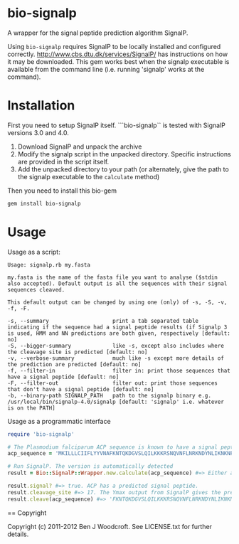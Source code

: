 # bio-signalp

A wrapper for the signal peptide prediction algorithm SignalP.

Using ```bio-signalp``` requires SignalP to be locally installed and configured correctly. http://www.cbs.dtu.dk/services/SignalP/ has instructions on how it may be downloaded. This gem works best when the signalp executable is available from the command line (i.e. running 'signalp' works at the command).

# Installation

First you need to setup SignalP itself. ```bio-signalp`` is tested with SignalP versions 3.0 and 4.0.

1. Download SignalP and unpack the archive
2. Modify the signalp script in the unpacked directory. Specific instructions are provided in the script itself.
3. Add the unpacked directory to your path (or alternately, give the path to the signalp executable to the ```calculate``` method)

Then you need to install this bio-gem

```sh
gem install bio-signalp
```

# Usage

Usage as a script:
```
Usage: signalp.rb my.fasta

my.fasta is the name of the fasta file you want to analyse ($stdin also accepted). Default output is all the sequences with their signal sequences cleaved.

This default output can be changed by using one (only) of -s, -S, -v, -f, -F.

-s, --summary                    print a tab separated table indicating if the sequence had a signal peptide results (if Signalp 3 is used, HMM and NN predictions are both given, respectively [default: no]
-S, --bigger-summary             like -s, except also includes where the cleavage site is predicted [default: no]
-v, --verbose-summary            much like -s except more details of the prediction are predicted [default: no]
-f, --filter-in                  filter in: print those sequences that have a signal peptide [default: no]
-F, --filter-out                 filter out: print those sequences that don't have a signal peptide [default: no]
-b, --binary-path SIGNALP_PATH   path to the signalp binary e.g. /usr/local/bin/signalp-4.0/signalp [default: 'signalp' i.e. whatever is on the PATH]
```

Usage as a programmatic interface
```ruby
require 'bio-signalp'

# The Plasmodium falciparum ACP sequence is known to have a signal peptide (one that helps direct it to the apicoplast)
acp_sequence = 'MKILLLCIIFLYYVNAFKNTQKDGVSLQILKKKRSNQVNFLNRKNDYNLIKNKNPSSSLKSTFDDIKKIISKQLSVEEDKIQMNSNFTKDLGADSLDLVELIMALEEKFNVTISDQDALKINTVQDAIDYIEKNNKQ'

# Run SignalP. The version is automatically detected
result = Bio::SignalP::Wrapper.new.calculate(acp_sequence) #=> Either a Bio::SignalP::Version3::Result or a Bio::SignalP::Version4::Result object

result.signal? #=> true. ACP has a predicted signal peptide.
result.cleavage_site #=> 17. The Ymax output from SignalP gives the predicted cleavage site.
result.cleave(acp_sequence) #=> 'FKNTQKDGVSLQILKKKRSNQVNFLNRKNDYNLIKNKNPSSSLKSTFDDIKKIISKQLSVEEDKIQMNSNFTKDLGADSLDLVELIMALEEKFNVTISDQDALKINTVQDAIDYIEKNNKQ'. The acp_sequence after signal peptide cleavage.
```

== Copyright

Copyright (c) 2011-2012 Ben J Woodcroft. See LICENSE.txt for
further details.

